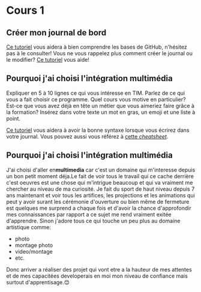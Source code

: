 # Cours 1
## Créer mon journal de bord
[Ce tutoriel](https://guides.github.com/activities/hello-world/) vous aidera à bien comprendre les bases de GitHub, n'hésitez pas à le consulter!
Vous ne vous rappelez plus comment créer le journal ou le modifier? [Ce tutoriel](https://youtu.be/lX3bpuLK_Sg) vous aide! 

## Pourquoi j'ai choisi l'intégration multimédia
Expliquer en 5 à 10 lignes ce qui vous intéresse en TIM. Parlez de ce qui vous a fait choisir ce programme. Quel cours vous motive en particulier? Est-ce que vous avez déjà en tête un métier que vous aimeriez faire grâce à la formation? Insérez dans votre texte un mot en gras, un emoji et une liste à point. 

[Ce tutoriel](https://guides.github.com/features/mastering-markdown/) vous aidera à avoir la bonne syntaxe lorsque vous écrirez dans votre journal. Vous pouvez aussi vous référez à [cette *cheatsheet*](https://github.com/tchapi/markdown-cheatsheet/blob/master/README.md). 


## Pourquoi j'ai choisi l'intégration multimédia
J'ai choisi d'aller en**multimedia** car c'est un domaine qui m'interesse depuis un bon petit moment déja.Le fait de voir tous le travail qui ce cache derrière c'est oeuvres est une chose qui m'intrigue beaucoup et qui va vraiment me chercher au niveau de ma curiosité. Je fait du sport de haut niveau depuis 7 ans maintenant et voir tous les artifices, les projections et les animations qui peut y avoir surant les cérémonie d'ouverture ou bien même de fermeture est quelques me surprend a chaque fois et d'avoir la chance d'approfondir mes connaissances par rapport a ce sujet me rend vraiment exitée d'apprendre. Sinon j'adore tous ce qui touche un peu plus au domaine artistique comme:
* photo
* montage photo
* video/montage 
* etc. 
 
 Donc arriver a réaliser des projet qui vont etre a la hauteur de mes attentes et de mes capacitées developerais en moi mon niveau de confiance mais surtout d'apprentisage.😊

